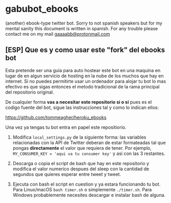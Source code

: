 # gabubot_ebooks
(another) ebook-type twitter bot. Sorry to not spanish speakers but for my mental sanity this document is written in spanish. For any trouble please contact me on my mail gaaaabb@protonmail.com

## [ESP] Que es y como usar este "fork" del ebooks bot

Esta pretende ser una guia para auto hostear este bot en una maquina en lugar de en algun servicio de hosting en la nube de los muchos que hay en internet. Si no puedes permitirte usar un ordenador para alojar tu bot lo mas efectivo es que sigas entonces el metodo tradicional de la rama principal del repositorio original. 

De cualquier forma **vas a necesitar este repositorio si o si** pues es el codigo fuente del bot, sigue las instrucciones tal y como lo indican ellos:

https://github.com/tommeagher/heroku_ebooks

Una vez ya tengas tu bot entra en papel este repositiorio.

1. Modifica `local_settings.py` de la siguiente forma: las variables relacionadas con la API de Twitter deberan de estar formateadas tal que pongas **directamente** el valor que requiera de tener. Por ejemplo, `MY_CONSUMER_KEY = 'aqui va tu consumer key'` y asi con las 3 restantes.

2. Descarga o copia el script de bash que hay en este repositorio y modifica el valor numerico despues del sleep con la cantidad de segundos que quieres esperar entre tweet y tweet.

3. Ejecuta con bash el script en cuestion y ya estara funcionando tu bot. Para Linux/macOS `bash timer.sh` o simplemente `./timer.sh`. Para Windows probablemente necesites descargar e instalar bash de alguna.

